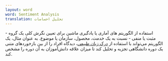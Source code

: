 ```yaml
---
layout: word
word: Sentiment Analysis
translation: تحلیل احساسات
---
```


استفاده از الگوریتم های آماری یا یادگیری ماشین برای تعیین نگرش کلی یک گروه - مثبت یا منفی - نسبت به یک خدمت، محصول، سازمان یا موضوع. به عنوان مثال، یک الگوریتم می‌تواند با استفاده از [درک زبان طبیعی](/N/natural_language_understanding)، دیدگاه افراد را از بین بازخوردهای متنی یک دوره دانشگاهی تجزیه و تحلیل کند تا میزان علاقه دانش‌آموزان به آن دوره را مشخص کند.
